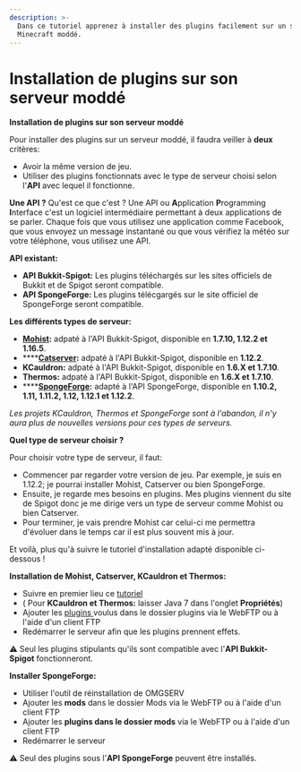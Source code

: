 ```yaml
---
description: >-
  Dans ce tutoriel apprenez à installer des plugins facilement sur un serveur
  Minecraft moddé.
---
```


# Installation de plugins sur son serveur moddé

**Installation de plugins sur son serveur moddé**

Pour installer des plugins sur un serveur moddé, il faudra veiller à **deux** critères:

* Avoir la même version de jeu.
* Utiliser des plugins fonctionnats avec le type de serveur choisi selon l'**API** avec lequel il fonctionne.

**Une API ?** Qu'est ce que c'est ? Une API ou **A**pplication **P**rogramming **I**nterface c'est un logiciel intermédiaire permettant à deux applications de se parler. Chaque fois que vous utilisez une application comme Facebook, que vous envoyez un message instantané ou que vous vérifiez la météo sur votre téléphone, vous utilisez une API.

**API existant:**

* **API Bukkit-Spigot:** Les plugins téléchargés sur les sites officiels de Bukkit et de Spigot seront compatible. 
* **API SpongeForge:** Les plugins télécgargés sur le site officiel de SpongeForge seront compatible.

**Les différents types de serveur:**

* [**Mohist**](https://mohistmc.com/)**:** adpaté à l'API Bukkit-Spigot, disponible en **1.7.10, 1.12.2 et 1.16.5**.
* \*\*\*\*[**Catserver**](https://catserver.moe/)**:** adpaté à l'API Bukkit-Spigot, disponible en **1.12.2**. 
* **KCauldron:** adpaté à l'API Bukkit-Spigot, disponible en **1.6.X et 1.7.10**. 
* **Thermos:** adpaté à l'API Bukkit-Spigot, disponible en **1.6.X et 1.7.10**.
* \*\*\*\*[**SpongeForge**](https://www.spongepowered.org/downloads/spongeforge/stable/1.12.2)**:** adapté à l'API SpongeForge, disponible en **1.10.2, 1.11, 1.11.2, 1.12, 1.12.1 et 1.12.2**.

_Les projets KCauldron, Thermos et SpongeForge sont à l'abandon, il n'y aura plus de nouvelles versions pour ces types de serveurs._

**Quel type de serveur choisir ?**

Pour choisir votre type de serveur, il faut:

*  Commencer par regarder votre version de jeu. Par exemple, je suis en 1.12.2; je pourrai installer Mohist, Catserver ou bien SpongeForge.
* Ensuite, je regarde mes besoins en plugins. Mes plugins viennent du site de Spigot donc je me dirige vers un type de serveur comme Mohist ou bien Catserver. 
* Pour terminer, je vais prendre Mohist car celui-ci me permettra d'évoluer dans le temps car il est plus souvent mis à jour. 

Et voilà, plus qu'à suivre le tutoriel d'installation adapté disponible ci-dessous !

**Installation de Mohist, Catserver, KCauldron et Thermos:**

* Suivre en premier lieu ce [tutoriel](https://docs.idelya-network.fr/minecraft/utiliser-openmod-chez-omgserv)
* \( Pour **KCauldron et Thermos:** laisser Java 7 dans l'onglet **Propriétés**\) 
* Ajouter les [plugins ](https://www.omgserv.com/fr/faq-minecraft/comment_installer_un_plugin_sur_mon_serveur-65/)voulus dans le dossier plugins via le WebFTP ou à l'aide d'un client FTP
* Redémarrer le serveur afin que les plugins prennent effets.

:warning: Seul les plugins stipulants qu'ils sont compatible avec l'**API Bukkit-Spigot** fonctionneront.

 **Installer SpongeForge:**

* Utiliser l'outil de réinstallation de OMGSERV
* Ajouter les **mods** dans le dossier Mods via le WebFTP ou à l'aide d'un client FTP
* Ajouter les **plugins dans le dossier mods** via le WebFTP ou à l'aide d'un client FTP
* Redémarrer le serveur

 :warning: Seul des plugins sous l'**API SpongeForge** peuvent être installés.

